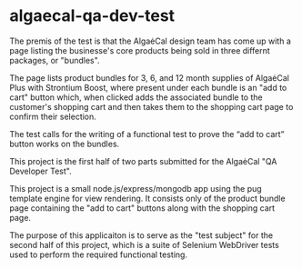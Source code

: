 # algaecal-qa-dev-test

The premis of the test is that the AlgaėCal design team has come up with a page 
listing the businesse's core products being sold in three differnt packages, or "bundles".

The page lists product bundles for 3, 6, and 12 month supplies of AlgaėCal Plus with Strontium Boost, 
where present under each bundle is an "add to cart" button which, when clicked adds the associated bundle to
the customer's shopping cart and then takes them to the shopping cart page to confirm their selection.

The test calls for the writing of a functional test to prove the “add to cart” button works on the bundles. 

This project is the first half of two parts submitted for the AlgaėCal "QA Developer Test".

This project is a small node.js/express/mongodb app using the pug template engine for view rendering. 
It consists only of the product bundle page containing the "add to cart" buttons along with the shopping cart page.

The purpose of this applicaiton is to serve as the "test subject" for the second half of this project, which is a suite of 
Selenium WebDriver tests used to perform the required functional testing.
